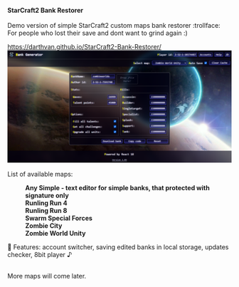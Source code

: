 <b>StarCraft2 Bank Restorer</b><br/><br/>
Demo version of simple StarCraft2 custom maps bank restorer :trollface:<br/>
For people who lost their save and dont want to grind again :)

https://darthvan.github.io/StarCraft2-Bank-Restorer/<br/>
<img src="./preview.png" alt="preview.png" width="800" />

List of available maps:<br/><b>
<dl>
 <dd>
  Any Simple - text editor for simple banks, that protected with signature only<br/>
  Runling Run 4<br/>
  Runling Run 8<br/>
  Swarm Special Forces<br/>
  Zombie City<br/>
  Zombie World Unity<br/>
 </dd>
</dl></b>

:balloon: Features: account switcher, saving edited banks in local storage, updates checker, 8bit player ♪

<br/>More maps will come later.